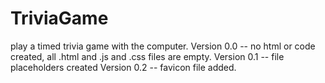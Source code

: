 # TriviaGame
play a timed trivia game with the computer.
Version 0.0 -- no html or code created, all .html and .js and .css files are empty.
Version 0.1 -- file placeholders created
Version 0.2 -- favicon file added.